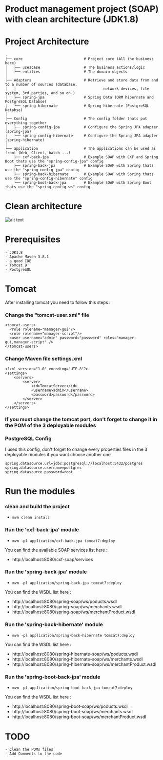 # Product management project (SOAP) with clean architecture (JDK1.8)

# Project Architecture
    .
    ├── core                            # Project core (All the business here)
    │   ├── usescase                    # The business actions/logic
    │   └── entities                    # The domain objects
    │
    |── Adapters                        # Retrieve and store data from and to a number of sources (database, 
    │   │                                        network devices, file system, 3rd parties, and so on.)
    │   ├── spring-jpa                  # Spring Data (ORM hibernate and PostgreSQL Databse)
    │   └── spring-hibernate            # Spring hibernate (PostgreSQL Databse)
    │
    |── Config                          # The config folder thats put everything together
    │   ├── spring-config-jpa           # Configure the Spring JPA adapter (spring-jpa)
    │   └── spring-config-hibernate     # Configure the Spring JPA adapter (spring-hibernate)
    │
    └── application                     # The applications can be used as front (Web, Client, batch ...)
        ├── cxf-back-jpa                # Example SOAP with CXF and Spring Boot thats use the "spring-config-jpa" config
        ├── spring-back-jpa             # Example SOAP with Spring thats use the "spring-config-jpa" config
        ├── spring-back-hibernate       # Example SOAP with Spring thats use the "spring-config-hibernate" config
        └── spring-boot-back-jpa        # Example SOAP with Spring Boot thats use the "spring-config-ws" config  
    
# Clean architecture
![alt text](https://cdn-media-1.freecodecamp.org/images/lbexLhWvRfpexSV0lSIWczkHd5KdszeDy9a3 "Our clean Architecture")

# Prerequisites
    - JDK1.8
    - Apache Maven 3.8.1
    - a good IDE
    - Tomcat 9
    - PostgreSQL

# Tomcat
After installing tomcat you need to follow this steps :
### Change the "tomcat-user.xml" file

    <tomcat-users>
      <role rolename="manager-gui"/>
      <role rolename="manager-script"/>
      <user username="admin" password="password" roles="manager-gui,manager-script" />
    </tomcat-users>

### Change Maven file settings.xml
    <?xml version="1.0" encoding="UTF-8"?>
    <settings>
        <servers>
            <server>
                <id>TomcatServer</id>
                <username>admin</username>
                <password>password</password>
            </server>
        </servers>
    </settings>

### If you must change the tomcat port, don't forget to change it in the POM of the 3 deployable modules

### PostgreSQL Config

I used this config, don't forget to change every properties files in the 3 deployable modules if you want choose another one

    spring.datasource.url=jdbc:postgresql://localhost:5432/postgres
    spring.datasource.username=postgres
    spring.datasource.password=root


# Run the modules
### clean and build the project
* `mvn clean install`

### Run the 'cxf-back-jpa' module
* `mvn -pl application/cxf-back-jpa tomcat7:deploy`

You can find the available SOAP services list here :
- http://localhost:8080/cxf-soap/services

### Run the 'spring-back-jpa' module
* `mvn -pl application/spring-back-jpa tomcat7:deploy`

You can find the WSDL list here :
- http://localhost:8080/spring-soap/ws/poducts.wsdl
- http://localhost:8080/spring-soap/ws/merchants.wsdl
- http://localhost:8080/spring-soap/ws/merchantProduct.wsdl

### Run the 'spring-back-hibernate' module
* `mvn -pl application/spring-back-hibernate tomcat7:deploy`

You can find the WSDL list here :
- http://localhost:8080/spring-hibernate-soap/ws/poducts.wsdl
- http://localhost:8080/spring-hibernate-soap/ws/merchants.wsdl
- http://localhost:8080/spring-hibernate-soap/ws/merchantProduct.wsdl

### Run the 'spring-boot-back-jpa' module
* `mvn -pl application/spring-boot-back-jpa tomcat7:deploy`

You can find the WSDL list here :
- http://localhost:8080/spring-boot-soap/ws/poducts.wsdl
- http://localhost:8080/spring-boot-soap/ws/merchants.wsdl
- http://localhost:8080/spring-boot-soap/ws/merchantProduct.wsdl

# TODO
    - Clean the POMs files
    - Add Comments to the code
